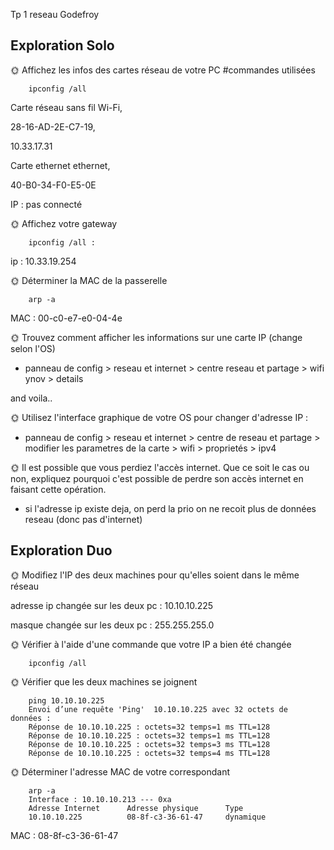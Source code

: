 Tp 1 reseau Godefroy

Exploration Solo
----------------

🌞 Affichez les infos des cartes réseau de votre PC
    #commandes utilisées
       
        ipconfig /all
        

Carte réseau sans fil Wi-Fi, 

28-16-AD-2E-C7-19, 

10.33.17.31

Carte ethernet ethernet,

40-B0-34-F0-E5-0E

IP : pas connecté

🌞 Affichez votre gateway

        ipconfig /all :
 ip : 10.33.19.254
        
🌞 Déterminer la MAC de la passerelle
        
        arp -a
 MAC : 00-c0-e7-e0-04-4e

🌞 Trouvez comment afficher les informations sur une carte IP (change selon l'OS)

- panneau de config > reseau et internet > centre reseau et partage > wifi ynov > details

and voila..

🌞 Utilisez l'interface graphique de votre OS pour changer d'adresse IP : 

- panneau de config > reseau et internet > centre de reseau et partage > modifier les parametres de la carte > wifi > proprietés > ipv4



🌞 Il est possible que vous perdiez l'accès internet. Que ce soit le cas ou non, expliquez pourquoi c'est possible de perdre son accès internet en faisant cette opération.

- si l'adresse ip existe deja, on perd la prio on ne recoit plus de données reseau (donc pas d'internet)
  

Exploration Duo
---------------
🌞 Modifiez l'IP des deux machines pour qu'elles soient dans le même réseau

adresse ip changée sur les deux pc : 10.10.10.225

masque changée sur les deux pc :     255.255.255.0


🌞 Vérifier à l'aide d'une commande que votre IP a bien été changée
        
        ipconfig /all
🌞 Vérifier que les deux machines se joignent

        ping 10.10.10.225
        Envoi d’une requête 'Ping'  10.10.10.225 avec 32 octets de données :
        Réponse de 10.10.10.225 : octets=32 temps=1 ms TTL=128
        Réponse de 10.10.10.225 : octets=32 temps=1 ms TTL=128
        Réponse de 10.10.10.225 : octets=32 temps=3 ms TTL=128
        Réponse de 10.10.10.225 : octets=32 temps=4 ms TTL=128

🌞 Déterminer l'adresse MAC de votre correspondant

        arp -a
        Interface : 10.10.10.213 --- 0xa
        Adresse Internet      Adresse physique      Type
        10.10.10.225          08-8f-c3-36-61-47     dynamique
MAC : 08-8f-c3-36-61-47



    

